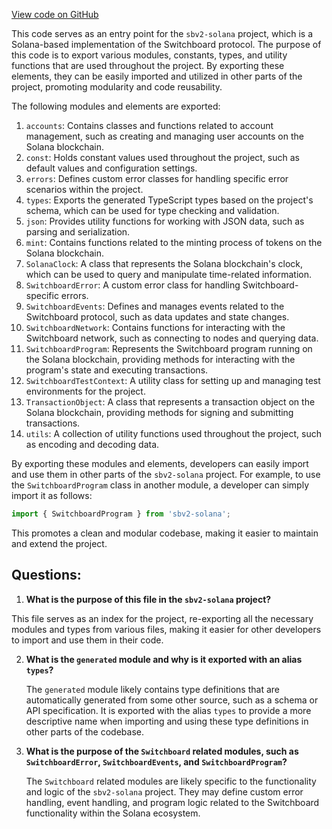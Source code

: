 [View code on GitHub](https://github.com/switchboard-xyz/sbv2-solana/blob/master/javascript/solana.js/src/index.ts)

This code serves as an entry point for the `sbv2-solana` project, which is a Solana-based implementation of the Switchboard protocol. The purpose of this code is to export various modules, constants, types, and utility functions that are used throughout the project. By exporting these elements, they can be easily imported and utilized in other parts of the project, promoting modularity and code reusability.

The following modules and elements are exported:

1. `accounts`: Contains classes and functions related to account management, such as creating and managing user accounts on the Solana blockchain.
2. `const`: Holds constant values used throughout the project, such as default values and configuration settings.
3. `errors`: Defines custom error classes for handling specific error scenarios within the project.
4. `types`: Exports the generated TypeScript types based on the project's schema, which can be used for type checking and validation.
5. `json`: Provides utility functions for working with JSON data, such as parsing and serialization.
6. `mint`: Contains functions related to the minting process of tokens on the Solana blockchain.
7. `SolanaClock`: A class that represents the Solana blockchain's clock, which can be used to query and manipulate time-related information.
8. `SwitchboardError`: A custom error class for handling Switchboard-specific errors.
9. `SwitchboardEvents`: Defines and manages events related to the Switchboard protocol, such as data updates and state changes.
10. `SwitchboardNetwork`: Contains functions for interacting with the Switchboard network, such as connecting to nodes and querying data.
11. `SwitchboardProgram`: Represents the Switchboard program running on the Solana blockchain, providing methods for interacting with the program's state and executing transactions.
12. `SwitchboardTestContext`: A utility class for setting up and managing test environments for the project.
13. `TransactionObject`: A class that represents a transaction object on the Solana blockchain, providing methods for signing and submitting transactions.
14. `utils`: A collection of utility functions used throughout the project, such as encoding and decoding data.

By exporting these modules and elements, developers can easily import and use them in other parts of the `sbv2-solana` project. For example, to use the `SwitchboardProgram` class in another module, a developer can simply import it as follows:

```javascript
import { SwitchboardProgram } from 'sbv2-solana';
```

This promotes a clean and modular codebase, making it easier to maintain and extend the project.
## Questions: 
 1. **What is the purpose of this file in the `sbv2-solana` project?**

   This file serves as an index for the project, re-exporting all the necessary modules and types from various files, making it easier for other developers to import and use them in their code.

2. **What is the `generated` module and why is it exported with an alias `types`?**

   The `generated` module likely contains type definitions that are automatically generated from some other source, such as a schema or API specification. It is exported with the alias `types` to provide a more descriptive name when importing and using these type definitions in other parts of the codebase.

3. **What is the purpose of the `Switchboard` related modules, such as `SwitchboardError`, `SwitchboardEvents`, and `SwitchboardProgram`?**

   The `Switchboard` related modules are likely specific to the functionality and logic of the `sbv2-solana` project. They may define custom error handling, event handling, and program logic related to the Switchboard functionality within the Solana ecosystem.